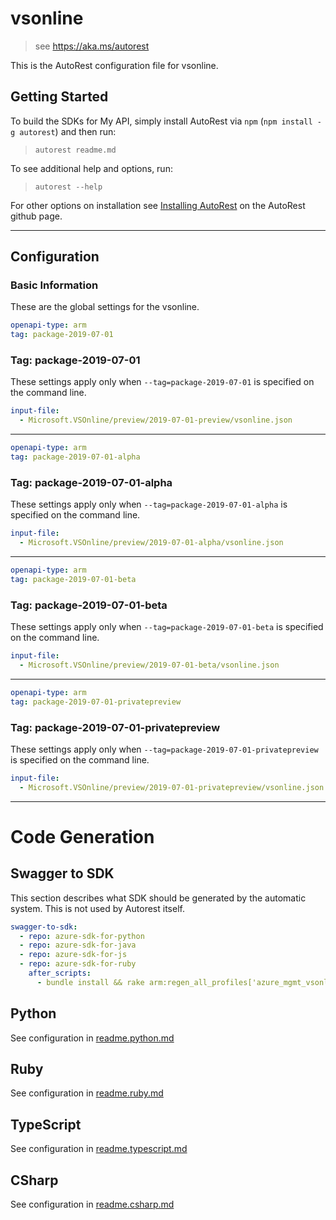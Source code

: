 # vsonline

> see https://aka.ms/autorest

This is the AutoRest configuration file for vsonline.

## Getting Started

To build the SDKs for My API, simply install AutoRest via `npm` (`npm install -g autorest`) and then run:

> `autorest readme.md`

To see additional help and options, run:

> `autorest --help`

For other options on installation see [Installing AutoRest](https://aka.ms/autorest/install) on the AutoRest github page.

---

## Configuration

### Basic Information

These are the global settings for the vsonline.

```yaml
openapi-type: arm
tag: package-2019-07-01
```

### Tag: package-2019-07-01

These settings apply only when `--tag=package-2019-07-01` is specified on the command line.

```yaml $(tag) == 'package-2019-07-01'
input-file:
  - Microsoft.VSOnline/preview/2019-07-01-preview/vsonline.json
```

---
```yaml
openapi-type: arm
tag: package-2019-07-01-alpha
```

### Tag: package-2019-07-01-alpha

These settings apply only when `--tag=package-2019-07-01-alpha` is specified on the command line.

```yaml $(tag) == 'package-2019-07-01-alpha'
input-file:
  - Microsoft.VSOnline/preview/2019-07-01-alpha/vsonline.json
```

---
```yaml
openapi-type: arm
tag: package-2019-07-01-beta
```

### Tag: package-2019-07-01-beta

These settings apply only when `--tag=package-2019-07-01-beta` is specified on the command line.

```yaml $(tag) == 'package-2019-07-01-beta'
input-file:
  - Microsoft.VSOnline/preview/2019-07-01-beta/vsonline.json
```

---
```yaml
openapi-type: arm
tag: package-2019-07-01-privatepreview
```

### Tag: package-2019-07-01-privatepreview

These settings apply only when `--tag=package-2019-07-01-privatepreview` is specified on the command line.

```yaml $(tag) == 'package-2019-07-01-privatepreview'
input-file:
  - Microsoft.VSOnline/preview/2019-07-01-privatepreview/vsonline.json
```

---

# Code Generation

## Swagger to SDK

This section describes what SDK should be generated by the automatic system.
This is not used by Autorest itself.

```yaml $(swagger-to-sdk)
swagger-to-sdk:
  - repo: azure-sdk-for-python
  - repo: azure-sdk-for-java
  - repo: azure-sdk-for-js
  - repo: azure-sdk-for-ruby
    after_scripts:
      - bundle install && rake arm:regen_all_profiles['azure_mgmt_vsonline']
```

## Python

See configuration in [readme.python.md](./readme.python.md)

## Ruby

See configuration in [readme.ruby.md](./readme.ruby.md)

## TypeScript

See configuration in [readme.typescript.md](./readme.typescript.md)

## CSharp

See configuration in [readme.csharp.md](./readme.csharp.md)
